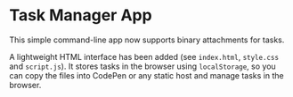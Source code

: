 # Task Manager App

This simple command-line app now supports binary attachments for tasks.

A lightweight HTML interface has been added (see `index.html`, `style.css` and `script.js`).
It stores tasks in the browser using `localStorage`, so you can copy the files into
CodePen or any static host and manage tasks in the browser.
